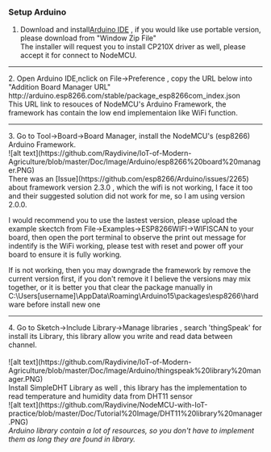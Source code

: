 <h3>Setup Arduino</h3>

1. Download and install[Arduino IDE](https://www.arduino.cc/en/Main/Software) , if you would like use portable version, please download        from "Window Zip File"<br/>
   The installer will request you to install CP210X driver as well, please accept it for connect to NodeMCU.
 
<hr/>
2. Open Arduino IDE,nclick on File->Preference , copy the URL below into "Addition Board Manager URL"<br/>
   http://arduino.esp8266.com/stable/package_esp8266com_index.json<br/>
   This URL link to resouces of  NodeMCU's Arduino Framework, the framework has contain the low end implementaion like WiFi function. 
 <hr/>
3. Go to Tool->Board->Board Manager, install the NodeMCU's (esp8266) Arduino Framework.
   <br/>
   ![alt text](https://github.com/Raydivine/IoT-of-Modern-Agriculture/blob/master/Doc/Image/Arduino/esp8266%20board%20manager.PNG)
   <br/>
   There was an [Issue](https://github.com/esp8266/Arduino/issues/2265) about framework version 2.3.0 , which the wifi is not working, I face it too and their suggested solution did not work for me, so I am using version 2.0.0.
   
   I would recommend you to use the lastest version, please upload the example skectch from File->Examples->ESP8266WIFI->WIFISCAN to your board, then open the port terminal to observe the print out message for indentify is the WiFi working, please test with reset and power off your board to ensure it is fully working.
   
   If is not working, then you may downgrade the framework by remove the current version first, if you don't remove it I believe the versions may mix together, or it is better you that clear the package manually in C:\Users[username]\AppData\Roaming\Arduino15\packages\esp8266\hardware before install new one
<hr/>
4. Go to Sketch->Include Library->Manage libraries , search 'thingSpeak' for install its Library, this library allow you write and read        data between channel.<br/>
   <br/>
   ![alt text](https://github.com/Raydivine/IoT-of-Modern-Agriculture/blob/master/Doc/Image/Arduino/thingspeak%20library%20manager.PNG)
   <br/>
   Install SimpleDHT Library as well , this library has the implementation to read temperature and humidity data from DHT11 sensor
   <br/>
   ![alt text](https://github.com/Raydivine/NodeMCU-with-IoT-practice/blob/master/Doc/Tutorial%20Image/DHT11%20library%20manager.PNG)
   <br/>
   <i>Arduino library contain a lot of resources, so you don't have to implement them as long they are found in library.</i>
   

